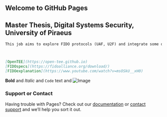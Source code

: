 ## Welcome to GitHub Pages
## Master Thesis, Digital Systems Security, University of Piraeus

```markdown
This job aims to explore FIDO protocols (UAF, U2F) and integrate some operations within Trusted Environments, using Open-TEE project.



[OpenTEE](https://open-tee.github.io) 
[FIDOspecs](https://fidoalliance.org/download/)
[FIDOexplanation](https://www.youtube.com/watch?v=msOSkU__xH0)
```



**Bold** and _Italic_ and `Code` text
and ![Image](src)
### Support or Contact
Having trouble with Pages? Check out our [documentation](https://help.github.com/categories/github-pages-basics/) or [contact support](https://github.com/contact) and we’ll help you sort it out.

